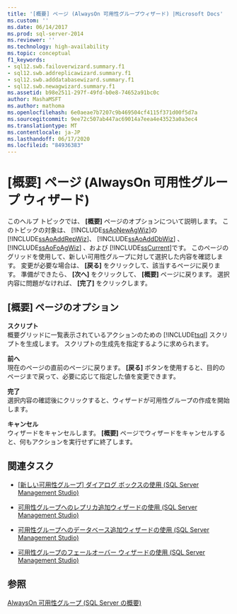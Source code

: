```yaml
---
title: '[概要] ページ (AlwaysOn 可用性グループウィザード) |Microsoft Docs'
ms.custom: ''
ms.date: 06/14/2017
ms.prod: sql-server-2014
ms.reviewer: ''
ms.technology: high-availability
ms.topic: conceptual
f1_keywords:
- sql12.swb.failoverwizard.summary.f1
- sql12.swb.addreplicawizard.summary.f1
- sql12.swb.adddatabasewizard.summary.f1
- sql12.swb.newagwizard.summary.f1
ms.assetid: b98e2511-297f-49fd-b0e8-74652a91bc0c
author: MashaMSFT
ms.author: mathoma
ms.openlocfilehash: 6e0aeae7b7207c9b469504cf4115f371d00f5d7a
ms.sourcegitcommit: 9ee72c507ab447ac69014a7eea4e43523a0a3ec4
ms.translationtype: MT
ms.contentlocale: ja-JP
ms.lasthandoff: 06/17/2020
ms.locfileid: "84936383"
---
```

# <a name="summary-page-alwayson-availability-group-wizards"></a>[概要] ページ (AlwaysOn 可用性グループ ウィザード)
  このヘルプ トピックでは、 **[概要]** ページのオプションについて説明します。 このトピックの対象は、 [!INCLUDE[ssAoNewAgWiz](../../../includes/ssaonewagwiz-md.md)]の [!INCLUDE[ssAoAddRepWiz](../../../includes/ssaoaddrepwiz-md.md)]、 [!INCLUDE[ssAoAddDbWiz](../../../includes/ssaoadddbwiz-md.md)] 、 [!INCLUDE[ssAoFoAgWiz](../../../includes/ssaofoagwiz-md.md)] 、および [!INCLUDE[ssCurrent](../../../includes/sscurrent-md.md)]です。 このページのグリッドを使用して、新しい可用性グループに対して選択した内容を確認します。 変更が必要な場合は、 **[戻る]** をクリックして、該当するページに戻ります。 準備ができたら、 **[次へ]** をクリックして、 **[概要]** ページに戻ります。 選択内容に問題がなければ、 **[完了]** をクリックします。  
  
##  <a name="summary-page-options"></a><a name="PageOptions"></a> [概要] ページのオプション  
 **スクリプト**  
 概要グリッドに一覧表示されているアクションのための [!INCLUDE[tsql](../../../includes/tsql-md.md)] スクリプトを生成します。 スクリプトの生成先を指定するように求められます。  
  
 **前へ**  
 現在のページの直前のページに戻ります。 **[戻る]** ボタンを使用すると、目的のページまで戻って、必要に応じて指定した値を変更できます。  
  
 **完了**  
 選択内容の確認後にクリックすると、ウィザードが可用性グループの作成を開始します。  
  
 **キャンセル**  
 ウィザードをキャンセルします。 **[概要]** ページでウィザードをキャンセルすると、何もアクションを実行せずに終了します。  
  

  
##  <a name="related-tasks"></a><a name="RelatedTasks"></a> 関連タスク  
  
-   [[新しい可用性グループ] ダイアログ ボックスの使用 &#40;SQL Server Management Studio&#41;](use-the-new-availability-group-dialog-box-sql-server-management-studio.md)  
  
-   [可用性グループへのレプリカ追加ウィザードの使用 &#40;SQL Server Management Studio&#41;](use-the-add-replica-to-availability-group-wizard-sql-server-management-studio.md)  
  
-   [可用性グループへのデータベース追加ウィザードの使用 &#40;SQL Server Management Studio&#41;](availability-group-add-database-to-group-wizard.md)  
  
-   [可用性グループのフェールオーバー ウィザードの使用 &#40;SQL Server Management Studio&#41;](use-the-fail-over-availability-group-wizard-sql-server-management-studio.md)  
  

  
## <a name="see-also"></a>参照  
 [AlwaysOn 可用性グループ &#40;SQL Server の概要&#41;](overview-of-always-on-availability-groups-sql-server.md)  
  
  
